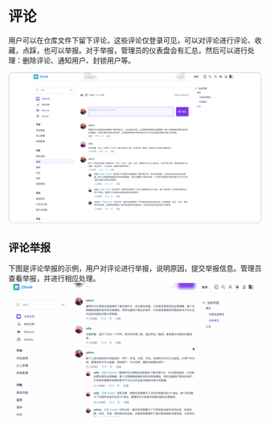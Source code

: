 # 评论

用户可以在仓库文件下留下评论，这些评论仅登录可见，可以对评论进行评论、收藏，点踩，也可以举报。对于举报，管理员的仪表盘会有汇总，然后可以进行处理：删除评论、通知用户、封锁用户等。

![评论](./assets/评论.png)

## 评论举报

下图是评论举报的示例，用户对评论进行举报，说明原因，提交举报信息。管理员查看举报，并进行相应处理。
![评论举报](./assets/report.gif)